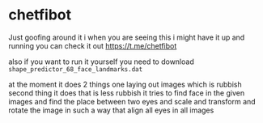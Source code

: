 # chetfibot

Just goofing around it i when you are seeing this i might have it up and running you can check it out https://t.me/chetfibot

also if you want to run it yourself you need to download `shape_predictor_68_face_landmarks.dat` 

at the moment it does 2 things one laying out images which is rubbish
second thing it does that is less rubbish it tries to find face in the given images and find the place 
between two eyes and scale and transform and rotate the image in such a way that align all eyes in all images